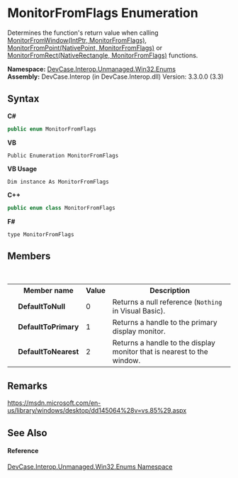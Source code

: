 # MonitorFromFlags Enumeration
 

Determines the function's return value when calling <a href="M_DevCase_Interop_Unmanaged_Win32_NativeMethods_MonitorFromWindow">MonitorFromWindow(IntPtr, MonitorFromFlags)</a>, <a href="M_DevCase_Interop_Unmanaged_Win32_NativeMethods_MonitorFromPoint">MonitorFromPoint(NativePoint, MonitorFromFlags)</a> or <a href="M_DevCase_Interop_Unmanaged_Win32_NativeMethods_MonitorFromRect">MonitorFromRect(NativeRectangle, MonitorFromFlags)</a> functions.

**Namespace:**&nbsp;<a href="N_DevCase_Interop_Unmanaged_Win32_Enums">DevCase.Interop.Unmanaged.Win32.Enums</a><br />**Assembly:**&nbsp;DevCase.Interop (in DevCase.Interop.dll) Version: 3.3.0.0 (3.3)

## Syntax

**C#**<br />
``` C#
public enum MonitorFromFlags
```

**VB**<br />
``` VB
Public Enumeration MonitorFromFlags
```

**VB Usage**<br />
``` VB Usage
Dim instance As MonitorFromFlags
```

**C++**<br />
``` C++
public enum class MonitorFromFlags
```

**F#**<br />
``` F#
type MonitorFromFlags
```


## Members
&nbsp;<table><tr><th></th><th>Member name</th><th>Value</th><th>Description</th></tr><tr><td /><td target="F:DevCase.Interop.Unmanaged.Win32.Enums.MonitorFromFlags.DefaultToNull">**DefaultToNull**</td><td>0</td><td>Returns a null reference (`Nothing` in Visual Basic).</td></tr><tr><td /><td target="F:DevCase.Interop.Unmanaged.Win32.Enums.MonitorFromFlags.DefaultToPrimary">**DefaultToPrimary**</td><td>1</td><td>Returns a handle to the primary display monitor.</td></tr><tr><td /><td target="F:DevCase.Interop.Unmanaged.Win32.Enums.MonitorFromFlags.DefaultToNearest">**DefaultToNearest**</td><td>2</td><td>Returns a handle to the display monitor that is nearest to the window.</td></tr></table>

## Remarks
<a href="https://msdn.microsoft.com/en-us/library/windows/desktop/dd145064%28v=vs.85%29.aspx" target="_blank">https://msdn.microsoft.com/en-us/library/windows/desktop/dd145064%28v=vs.85%29.aspx</a>

## See Also


#### Reference
<a href="N_DevCase_Interop_Unmanaged_Win32_Enums">DevCase.Interop.Unmanaged.Win32.Enums Namespace</a><br />